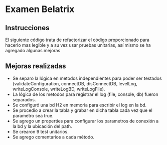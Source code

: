 # Examen Belatrix

## Instrucciones
El siguiente código trata de refactorizar el código proporcionado para hacerlo mas legible y a su vez usar pruebas unitarias, así mismo se ha agregado algunas mejoras

## Mejoras realizadas
* Se separo la lógica en metodos independientes para poder ser testados (validateConfiguration, connectDB, disConnectDB, levelLog, 
writeLogConsole, writeLogBD, writeLogFile).
* La lógica de los metodos para registrar el log (file, console, db) fueron separados.
* Se configuró una bd H2 en memoria para escribir el log en la bd.
* Se procedio a crear la tabla y grabar en dicha tabla cada vez que el parametro sea true.
* Se agrego un properties para configurar los parametros de conexión a la bd y la ubicación del path.
* Se crearon 9 test unitarios.
* Se agrego comentarios a cada método.


